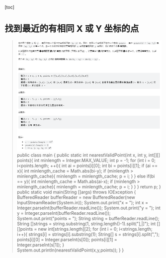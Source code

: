 [toc]
# 找到最近的有相同 X 或 Y 坐标的点
>![1](pic/01.PNG)
public class main {
    public static int nearestValidPoint(int x, int y, int[][] points){
        int minlength = Integer.MAX_VALUE;
        int p = -1;
        for (int i = 0; i<points.length; ++i){
            int ai = points[i][0];
            int bi = points[i][1];
            if (ai == x){
                int minlength_cache = Math.abs(bi-y);
                if (minlength > minlength_cache){
                    minlength = minlength_cache;
                    p = i;
                }
            } else if(bi == y){
                int minlength_cache = Math.abs(ai-x);
                if (minlength > minlength_cache){
                    minlength = minlength_cache;
                    p = i;
                }
            }
        }
        return p;
    }
    public static void main(String []args) throws IOException {
        BufferedReader bufferReader = new BufferedReader(new InputStreamReader(System.in));
        System.out.print("x = ");
        int x = Integer.parseInt(bufferReader.readLine());
        System.out.print("y = ");
        int y = Integer.parseInt(bufferReader.readLine());
        System.out.print("points = ");
        String string = bufferReader.readLine();
        String []strings = string.substring(1, string.length()-1).split("],|]");
        int [][]points = new int[strings.length][2];
        for (int i = 0; i<strings.length; i++){
            strings[i] = strings[i].substring(1);
            String[] s = strings[i].split(",");
            points[i][0] = Integer.parseInt(s[0]);
            points[i][1] = Integer.parseInt(s[1]);
        }
        System.out.println(nearestValidPoint(x,y,points));
    }
}